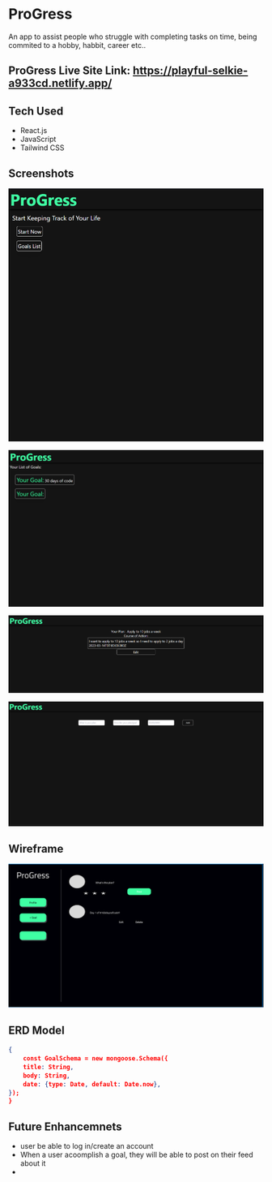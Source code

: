 # ProGress
An app to assist people who struggle with completing tasks on time, being commited to a hobby, habbit, career etc..




## ProGress Live Site Link: https://playful-selkie-a933cd.netlify.app/

## Tech Used
- React.js
- JavaScript
- Tailwind CSS

## Screenshots

![Home Page](images/progress%20hameepage.PNG)

![goal list](images/view%20list%20of%20goals.PNG)

![goal view](images/goal%20view%20course%20of%20action.PNG)

![add goal](images/addgoal%20page.PNG)




## Wireframe
![wireframe](images/progress%20wireframe.PNG)

## ERD Model
```json
{
    const GoalSchema = new mongoose.Schema({
    title: String,
    body: String,
    date: {type: Date, default: Date.now},
});
}
```

## Future Enhancemnets
- user be able to log in/create an account
- When a user acoomplish a goal, they will be able to post on their feed about it
- 

